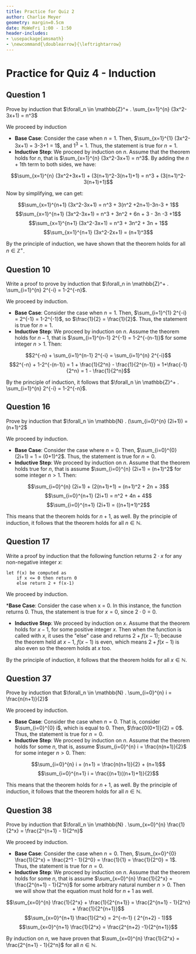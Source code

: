 ```yaml
---
title: Practice for Quiz 2
author: Charlie Meyer
geometry: margin=0.5cm
date: MoWeFri 1:00 - 1:50
header-includes:
- \usepackage{amsmath}
- \newcommand{\doublearrow}{\leftrightarrow}
---
```


# Practice for Quiz 4 - Induction 

## Question 1

Prove by induction that $\forall_n \in \mathbb{Z}^+ . \sum_{x=1}^{n} (3x^2-3x+1) = n^3$

We proceed by induction

* __Base Case__: Consider the case when $n=1$. Then, $\sum_{x=1}^{1} (3x^2-3x+1) = 3-3+1 = 1$, and $1^3 = 1$. Thus, the statement is true for $n=1$.
* __Inductive Step__: We proceed by induction on $n$. Assume that the theorem holds for $n$, that is $\sum_{x=1}^{n} (3x^2-3x+1) = n^3$. By adding the $n+1$th term to both sides, we have:

$$\sum_{x=1}^{n} (3x^2+3x+1) + (3(n+1)^2-3(n+1)+1) = n^3 + (3(n+1)^2-3(n+1)+1)$$

Now by simplifying, we can get:

$$\sum_{x=1}^{n+1} (3x^2-3x+1) = n^3 + 3(n^2 +2n+1)-3n-3 + 1$$
$$\sum_{x=1}^{n+1} (3x^2-3x+1) = n^3 + 3n^2 + 6n + 3 - 3n -3 +1$$
$$\sum_{x=1}^{n+1} (3x^2-3x+1) = n^3 + 3n^2 + 3n + 1$$
$$\sum_{x=1}^{n+1} (3x^2-2x+1) =  (n+1)^3$$

By the principle of induction, we have shown that the theorem holds for all $n \in \mathbb{Z}^+$.

## Question 10

Write a proof to prove by induction that $\forall_n in \mathbb{Z}^+ . \sum_{i=1}^{n} 2^{-i} = 1-2^{-n}$. 

We proceed by induction.

* __Base Case__: Consider the case when $n=1$. Then, $\sum_{i=1}^{1} 2^{-i} = 2^{-1} = 1-2^{-1}$, so $\frac{1}{2} = \frac{1}{2}$. Thus, the statement is true for $n=1$.
* __Inductive Step__: We proceed by induction on $n$. Assume the theorem holds for $n-1$, that is $\sum_{i=1}^{n-1} 2^{-1} = 1-2^{-(n-1)}$ for some integer $n >1$. Then:

$$2^{-n} + \sum_{i=1}^{n-1} 2^{-i} = \sum_{i=1}^{n} 2^{-i}$$
$$2^{-n} + 1-2^{-(n-1)} = 1 + \frac{1}{2^n} - \frac{1}{2^{n-1}} = 1+\frac{-1}{2^n} = 1 - \frac{1}{2^n}$$

By the principle of induction, it follows that $\forall_n \in \mathbb{Z}^+ . \sum_{i=1}^{n} 2^{-i} = 1-2^{-n}$.

## Question 16

Prove by induction that $\forall_n \in \mathbb{N} . (\sum_{i=0}^{n} (2i+1)) = (n+1)^2$

We proceed by induction. 

* __Base Case__: Consider the case where $n=0$. Then, $\sum_{i=0}^{0} (2i+1) = 1 = (0+1)^2$. Thus, the statement is true for $n=0$.
* __Inductive Step__: We proceed by induction on $n$. Assume that the theorem holds true for $n$, that is assume $\sum_{i=0}^{n} (2i+1) = (n+1)^2$ for some integer $n > 1$. Then:

$$\sum_{i=0}^{n} (2i+1) + (2(n+1)+1) = (n+1)^2 + 2n + 3$$
$$\sum_{i=0}^{n+1} (2i+1) = n^2 + 4n + 4$$
$$\sum_{i=0}^{n+1} (2i+1) = ((n+1)+1)^2$$

This means that the theorem holds for $n+1$, as well. By the principle of induction, it follows that the theorem holds for all $n \in \mathbb{N}$.

## Question 17

Write a proof by induction that the following function returns $2 \cdot x$ for any non-negative integer $x$:

```pseudocode
let f(x) be computed as
    if x <= 0 then return 0
    else return 2 + f(x-1)
```

We proceed by induction. 

*__Base Case__: Consider the case when x = 0. In this instance, the function returns 0. Thus, the statement is true for $x=0$, since $2 \cdot 0 = 0$.
* __Inductive Step__: We proceed by induction on $x$. Assume that the theorem holds for $x-1$, for some positive integer $x$. Then when the function is called with $x$, it uses the "else" case and returns $2 + f(x-1)$; because the theorem held at $x-1$, $f(x-1)$ is even, which means $2+f(x-1)$ is also even so the theorem holds at $x$ too. 

By the principle of induction, it follows that the theorem holds for all $x \in \mathbb{N}$.


## Question 37

Prove by induction that $\forall_n \in \mathbb{N} . \sum_{i=0}^{n} i = \frac{n(n+1)}{2}$

We proceed by induction. 

* __Base Case__: Consider the case when $n = 0$. That is, consider $\sum_{i=0}^{0} i$, which is equal to 0. Then, $\frac{0(0+1)}{2} = 0$. Thus, the statement is true for $n=0$.
* __Inductive Step__: We proceed by induction on $n$. Assume that the theorem holds for some $n$, that is, assume $\sum_{i=0}^{n} i = \frac{n(n+1)}{2}$ for some integer $n > 0$. Then:

$$\sum_{i=0}^{n} i + (n+1) = \frac{n(n+1)}{2} + (n+1)$$
$$\sum_{i=0}^{n+1} i = \frac{(n+1)((n+1)+1)}{2}$$

This means that the theorem holds for $n+1$, as well. By the principle of induction, it follows that the theorem holds for all $n \in \mathbb{N}$.

## Question 38

Prove by induction that $\forall_n \in \mathbb{N} . \sum_{x=0}^{n} \frac{1}{2^x} = \frac{2^{n+1} - 1}{2^n}$

We proceed by induction.

* __Base Case__: Consider the case when $n=0$. Then, $\sum_{x=0}^{0} \frac{1}{2^x} = \frac{2^1 - 1}{2^0} = \frac{1}{1} = \frac{1}{2^0} = 1$. Thus, the statement is true for $n=0$.
* __Inductive Step__: We proceed by induction on $n$. Assume that the theorem holds for some $n$, that is assume $\sum_{x=0}^{n} \frac{1}{2^x} = \frac{2^{n+1} - 1}{2^n}$ for some arbitrary natural number $n > 0$. Then we will show that the equation must hold for $n+1$ as well.

$$\sum_{x=0}^{n} \frac{1}{2^x} + \frac{1}{2^{n+1}} = \frac{2^{n+1} - 1}{2^n} + \frac{1}{2^{n+1}}$$
$$\sum_{x=0}^{n+1} \frac{1}{2^x} = 2^{-n-1} ( 2^{n+2} - 1)$$
$$\sum_{x=0}^{n+1} \frac{1}{2^x} = \frac{2^{n+2} -1}{2^{n+1}}$$

By induction on $n$, we have proven that $\sum_{x=0}^{n} \frac{1}{2^x} = \frac{2^{n+1} - 1}{2^n}$ for all $n \in \mathbb{N}$.






